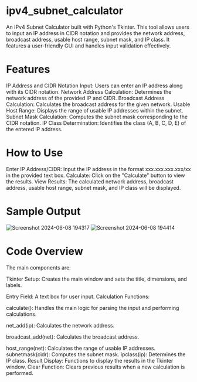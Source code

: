 # ipv4_subnet_calculator
An IPv4 Subnet Calculator built with Python's Tkinter. This tool allows users to input an IP address in CIDR notation and provides the network address, broadcast address, usable host range, subnet mask, and IP class. It features a user-friendly GUI and handles input validation effectively.

# Features
IP Address and CIDR Notation Input: Users can enter an IP address along with its CIDR notation.
Network Address Calculation: Determines the network address of the provided IP and CIDR.
Broadcast Address Calculation: Calculates the broadcast address for the given network.
Usable Host Range: Displays the range of usable IP addresses within the subnet.
Subnet Mask Calculation: Computes the subnet mask corresponding to the CIDR notation.
IP Class Determination: Identifies the class (A, B, C, D, E) of the entered IP address.

# How to Use
Enter IP Address/CIDR: Input the IP address in the format xxx.xxx.xxx.xxx/xx in the provided text box.
Calculate: Click on the "Calculate" button to view the results.
View Results: The calculated network address, broadcast address, usable host range, subnet mask, and IP class will be displayed.

# Sample Output
![Screenshot 2024-06-08 194317](https://github.com/user-attachments/assets/2204c39f-b2cd-4edd-8bf2-df618fc7dff6)
![Screenshot 2024-06-08 194414](https://github.com/user-attachments/assets/b2ffce47-a182-4258-8c9c-4b4ab7cd0202)

# Code Overview
The main components are:

Tkinter Setup: Creates the main window and sets the title, dimensions, and labels.

Entry Field: A text box for user input.
Calculation Functions:

calculate(): Handles the main logic for parsing the input and performing calculations.

net_add(ip): Calculates the network address.

broadcast_add(net): Calculates the broadcast address.

host_range(net): Calculates the range of usable IP addresses.
subnetmask(cidr): Computes the subnet mask.
ipclass(ip): Determines the IP class.
Result Display: Functions to display the results in the Tkinter window.
Clear Function: Clears previous results when a new calculation is performed.



